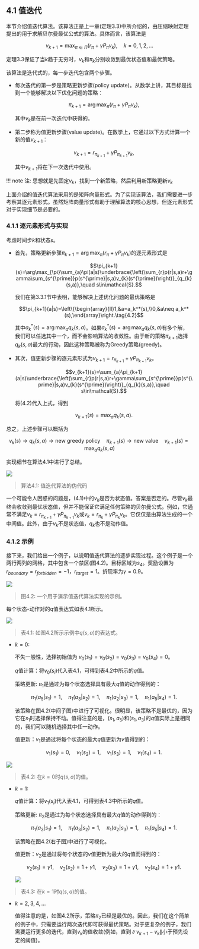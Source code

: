 ## 4.1 值迭代

本节介绍值迭代算法。该算法正是上一章(定理$3.3$)中所介绍的，由压缩映射定理提出的用于求解贝尔曼最优公式的算法。具体而言，该算法是

$$v_{k+1}=\max_{\pi\in\Pi}(r_{\pi}+\gamma P_{\pi}v_{k}),\quad k=0,1,2,\ldots$$

定理$3.3$保证了当$k$趋于无穷时，$v_k$和$\pi_k$分别收敛到最优状态值和最优策略。

该算法是迭代式的，每一步迭代包含两个步骤。

- 每次迭代的第一步是策略更新步骤(policy update)。从数学上讲，其目标是找到一个能够解决以下优化问题的策略：

    $$\pi_{k+1}=\arg\max_\pi(r_\pi+\gamma P_\pi v_k),$$
    
    其中$v_k$是在前一次迭代中获得的。

- 第二步称为值更新步骤(value update)。在数学上，它通过以下方式计算一个新的值$v_{k+1}$：

    $$v_{k+1}=r_{\pi_{k+1}}+\gamma P_{\pi_{k+1}}v_{k},\tag{4.1}$$
    
    其中$v_{k+1}$将在下一次迭代中使用。

!!! note
    注: 思想就是先固定$v_k$，找到一个新策略，然后利用新策略更新$v_k$

上面介绍的值迭代算法采用的是矩阵向量形式。为了实现该算法，我们需要进一步考察其逐元素形式。虽然矩阵向量形式有助于理解算法的核心思想，但逐元素形式对于实现细节是必要的。

### 4.1.1 逐元素形式与实现

考虑时间步$k$和状态$s$。

- 首先，策略更新步骤$\pi_{k+1}=\arg\max_\pi(r_\pi+\gamma P_\pi v_k)$的逐元素形式是

    $$\pi_{k+1}(s)=\arg\max_{\pi}\sum_{a}\pi(a|s)\underbrace{\left(\sum_{r}p(r|s,a)r+\gamma\sum_{s^{\prime}}p(s^{\prime}|s,a)v_{k}(s^{\prime})\right)}_{q_{k}(s,a)},\quad s\in\mathcal{S}.$$

    我们在第$3.3.1$节中表明，能够解决上述优化问题的最优策略是

    $$\pi_{k+1}(a|s)=\left\{\begin{array}{ll}1,&a=a_k^*(s),\\0,&a\neq a_k^*(s),\end{array}\right.\tag{4.2}$$

    其中$a_k^*(s) = \arg\max_a q_k(s,a)$。如果$a_k^*(s) = \arg\max_a q_k(s,a)$有多个解，我们可以任选其中一个，而不会影响算法的收敛性。由于新的策略$π_{k+1}$选择$q_k(s, a)$最大的行动，因此这种策略被称为Greedy策略(greedy)。

- 其次，值更新步骤的逐元素形式为$v_{k+1}=r_{\pi_{k+1}}+\gamma P_{\pi_{k+1}}v_{k}$。

    $$v_{k+1}(s)=\sum_{a}\pi_{k+1}(a|s)\underbrace{\left(\sum_{r}p(r|s,a)r+\gamma\sum_{s^{\prime}}p(s^{\prime}|s,a)v_{k}(s^{\prime})\right)}_{q_{k}(s,a)},\quad s\in\mathcal{S}.$$

    将$(4.2)$代入上式，得到

    $$v_{k+1}(s)=\max_{a}q_{k}(s,a).$$

总之，上述步骤可以概括为

$$v_k(s)\to q_k(s,a)\to\text{new greedy policy}\quad\pi_{k+1}(s)\to\mathrm{new~value}\quad v_{k+1}(s)=\max_aq_k(s,a)$$

实现细节在算法$4.1$中进行了总结。

 ![](../img/04/11.png)
 > 算法$4.1$: 值迭代算法的伪代码

一个可能令人困惑的问题是，$(4.1)$中的$v_k$是否为状态值。答案是否定的。尽管$v_k$最终会收敛到最优状态值，但并不能保证它满足任何策略的贝尔曼公式。例如，它通常不满足$v_k = r_{\pi_{k+1}}+\gamma P_{\pi_{k+1}}v_k$或$v_k = r_{\pi_{k}}+\gamma P_{\pi_{k}}v_k$。它仅仅是由算法生成的一个中间值。此外，由于$v_k$不是状态值，$q_k$也不是动作值。

### 4.1.2 示例

接下来，我们给出一个例子，以说明值迭代算法的逐步实现过程。这个例子是一个两行两列的网格，其中包含一个禁区(图4.2)。目标区域为$s_4$。奖励设置为$r_{boundary} = r_{forbidden} = −1，r_{target} = 1$。折现率为$\gamma= 0.9$。

 ![](../img/04/1.png)
 > 图$4.2$: 一个用于演示值迭代算法实现的示例。

每个状态-动作对的q值表达式如表4.1所示。

 ![](../img/04/2.png)
 > 表$4.1$: 如图$4.2$所示示例中$q(s, a)$的表达式。

- $k=0$:

    不失一般性，选择初始值为 $v_0(s_1) = v_0(s_2) = v_0(s_3) = v_0(s_4) = 0$。

    $q$值计算：将$v_0(s_i)$代入表$4.1$，可得到表$4.2$中所示的$q$值。

    策略更新: $\pi_1$是通过为每个状态选择具有最大$q$值的动作得到的：
    
    $$\pi_1(a_5|s_1) = 1, \quad \pi_1(a_3|s_2) = 1, \quad \pi_1(a_2|s_3) = 1, \quad \pi_1(a_5|s_4) = 1.$$

    该策略在图$4.2$(中间子图)中进行了可视化。很明显，该策略不是最优的，因为它在$s_1$时选择保持不动。值得注意的是，$(s_1,a_5)$和$(s_1,a_3)$的$q$值实际上是相同的，我们可以随机选择其中任一动作。
    
    值更新：$v_1$是通过将每个状态的最大$q$值更新为$v$值得到的：

    $$v_1(s_1) = 0, \quad v_1(s_2) = 1, \quad v_1(s_3) = 1, \quad v_1(s_4) = 1.$$

 ![](../img/04/3.png)
 > 表$4.2$: 在$k = 0$时$q(s,a)$的值。

- $k=1$:  

    $q$值计算：将$v_1(s_i)$代入表$4.1$，可得到表$4.3$中所示的$q$值。

    策略更新: $\pi_2$是通过为每个状态选择具有最大$q$值的动作得到的：

    $$\pi_1(a_3|s_1) = 1, \quad \pi_1(a_3|s_2) = 1, \quad \pi_1(a_2|s_3) = 1, \quad \pi_1(a_5|s_4) = 1.$$

    该策略在图$4.2$(右子图)中进行了可视化。

    值更新：$v_2$是通过将每个状态的$v$值更新为最大的$q$值而得到的：

    $$v_2(s_1) = \gamma 1, \quad v_2(s_2) = 1 + \gamma 1, \quad v_2(s_3) = 1 + \gamma 1, \quad v_2(s_4) = 1 + \gamma 1.$$

  ![](../img/04/4.png)
 > 表$4.3$: 在$k = 1$时$q(s,a)$的值。

- $k=2,3,4,...$

    值得注意的是，如图$4.2$所示，策略$\pi_2$已经是最优的。因此，我们在这个简单的例子中，只需要运行两次迭代即可获得最优策略。对于更复杂的例子，我们需要运行更多的迭代，直到$v_k$的值收敛(例如，直到$\|v_{k+1}-v_k\|$小于预先设定的阈值)。